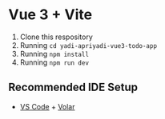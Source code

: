 # Vue 3 + Vite

1. Clone this respository
2. Running `cd yadi-apriyadi-vue3-todo-app`
2. Running `npm install`
3. Running `npm run dev`

## Recommended IDE Setup

- [VS Code](https://code.visualstudio.com/) + [Volar](https://marketplace.visualstudio.com/items?itemName=Vue.volar)
